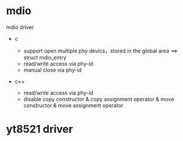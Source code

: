 # mdio
mdio driver

- c
  - support open multiple phy devics，stored in the global area ==> struct mdio_entry
  - read/write access via phy-id
  - manual close via phy-id
  
- c++ 
  - read/write access via phy-id
  - disable copy constructor & copy assignment operator & move constructor & move assignment operator

# yt8521 driver 